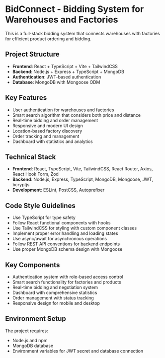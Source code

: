 <!-- Use this file to provide workspace-specific custom instructions to Copilot. For more details, visit https://code.visualstudio.com/docs/copilot/copilot-customization#_use-a-githubcopilotinstructionsmd-file -->

# BidConnect - Bidding System for Warehouses and Factories

This is a full-stack bidding system that connects warehouses with factories for efficient product ordering and bidding.

## Project Structure

- **Frontend**: React + TypeScript + Vite + TailwindCSS
- **Backend**: Node.js + Express + TypeScript + MongoDB
- **Authentication**: JWT-based authentication
- **Database**: MongoDB with Mongoose ODM

## Key Features

- User authentication for warehouses and factories
- Smart search algorithm that considers both price and distance
- Real-time bidding and order management
- Responsive and modern UI design
- Location-based factory discovery
- Order tracking and management
- Dashboard with statistics and analytics

## Technical Stack

- **Frontend**: React, TypeScript, Vite, TailwindCSS, React Router, Axios, React Hook Form, Zod
- **Backend**: Node.js, Express, TypeScript, MongoDB, Mongoose, JWT, bcryptjs
- **Development**: ESLint, PostCSS, Autoprefixer

## Code Style Guidelines

- Use TypeScript for type safety
- Follow React functional components with hooks
- Use TailwindCSS for styling with custom component classes
- Implement proper error handling and loading states
- Use async/await for asynchronous operations
- Follow REST API conventions for backend endpoints
- Use proper MongoDB schema design with Mongoose

## Key Components

- Authentication system with role-based access control
- Smart search functionality for factories and products
- Real-time bidding and negotiation system
- Dashboard with comprehensive statistics
- Order management with status tracking
- Responsive design for mobile and desktop

## Environment Setup

The project requires:
- Node.js and npm
- MongoDB database
- Environment variables for JWT secret and database connection
